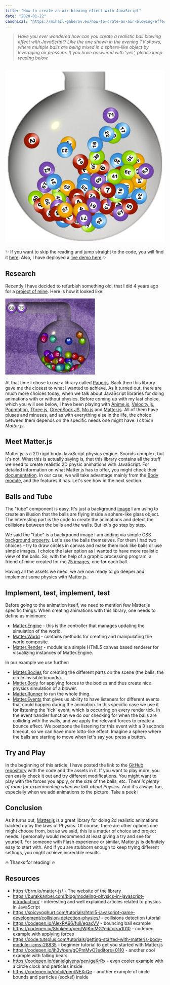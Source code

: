 ```yaml
---
title: "How to create an air blowing effect with JavaScript"
date: "2020-01-22"
canonical: "https://mihail-gaberov.eu/how-to-crate-an-air-blowing-effect-with-javscript"
---
```


>_Have you ever wondered how can you create a realistic ball blowing effect with JavaScript? Like the one shown in the evening TV shows, where multiple balls are being mixed in a sphere-like object by leveraging air pressure. If you have answered with 'yes', please keep reading below._

![Balls blower](./head-image.png)
---

✨ If you want to skip the reading and jump straight to the code, you will find it [here](https://github.com/mihailgaberov/bingo-blower). Also, I have deployed a [live demo here](https://tender-hoover-fdc559.netlify.app).✨

## Research
Recently I have decided to refurbish something old, that I did 4 years ago for a [project of mine](https://github.com/mihailgaberov/bingo/). Here is how it looked like:

![Bingo blower](./bingo-blower.png)

At that time I chose to use a library called [Paperjs](http://paperjs.org/). Back then this library gave me the closest to what I wanted to achieve. As it turned out, there are much more choices today, when we talk about JavaScript libraries for doing animations with or without physics. Before coming up with my last choice, which you will see below, I have been playing with [Anime.js](https://animejs.com/), [Velocity.js](http://velocityjs.org/), [Popmotion](https://popmotion.io/pure/), [Three.js](https://threejs.org/), [GreenSock JS](https://greensock.com/gsap/), [Mo.js](https://mojs.github.io/) and [Matter.js](https://brm.io/matter-js/). All of them have pluses and minuses, and as with everything else in the life, the choice between them depends on the specific needs one might have. _I choice Matter.js_.

## Meet Matter.js
Matter.js is a 2D rigid body JavaScript physics engine. Sounds complex, but it's not. What this is actually saying is, that this library contains all the stuff we need to create realistic 2D physic animations with JavaScript. For detailed information on what Matter.js has to offer, you might check their [documentation](https://brm.io/matter-js/docs/). In our case, we will take advantage mainly from the [Body module](https://brm.io/matter-js/docs/classes/Body.html), and the features it has. Let's see how in the next section.

## Balls and Tube
The "tube" component is easy. It's just a background [image](https://github.com/mihailgaberov/bingo-blower/blob/master/static/images/blower.png) I am using to create an illusion that the balls are flying inside a sphere-like glass object. The interesting part is the code to create the animations and detect the collisions between the balls and the walls. But let's go step by step.
 
We said the "tube" is a background image I am adding via simple CSS [background property](https://developer.mozilla.org/en-US/docs/Web/CSS/background). Let's see the balls themselves. For them I had two choices - try to draw circles in canvas and make them look like balls or use simple images. I choice the later option as I wanted to have more realistic view of the balls. So, with the help of a graphic processing program, a friend of mine created for me [75 images](https://github.com/mihailgaberov/bingo-blower/tree/master/static/images), one for each ball. 

Having all the assets we need, we are now ready to go deeper and implement some physics with Matter.js.

## Implement, test, implement, test
Before going to the animation itself, we need to mention few Matter.js specific things. When creating animations with this library, one needs to define as minimum:
- [Matter.Engine](https://brm.io/matter-js/docs/classes/Engine.html) - this is the controller that manages updating the simulation of the world.
- [Matter.World](https://brm.io/matter-js/docs/classes/World.html) - contains methods for creating and manipulating the world composite.
- [Matter.Render](https://brm.io/matter-js/docs/classes/Render.html) - module is a simple HTML5 canvas based renderer for visualizing instances of Matter.Engine.

In our example we use further: 
- [Matter.Bodies](https://brm.io/matter-js/docs/classes/Bodies.html) for creating the different parts on the scene (the balls, the circle invisible bounds).
- [Matter.Body](https://brm.io/matter-js/docs/classes/Bodies.html) for applying forces to the bodies and thus create nice physics simulation of a blower.
- [Matter.Runner](https://brm.io/matter-js/docs/classes/Runner.html) to run the whole thing.
- [Matter.Events](https://brm.io/matter-js/docs/classes/Events.html) that gives us ability to have listeners for different events that could happen during the animation. In this specific case we use it for listening the 'tick' event, which is occurring on every render tick. In the event handler function we do our checking for when the balls are colliding with the walls, and we apply the relevant forces to create a bounce effect. We postpone the listening for this event with a 3 seconds timeout, so we can have more lotto-like effect. Imagine a sphere where the balls are starting to move when let's say you press a button.

## Try and Play
In the beginning of this article, I have posted the link to the [GitHub repository](https://github.com/mihailgaberov/bingo-blower) with the code and the assets in it. If you want to play more, you can easily check it out and try different modifications. You might want to play with the forces you apply, or the size of the balls, etc. _There is plenty of room for experimenting when we talk about Physics_. And it's always fun, especially when we add animations to the picture. Take a peek i

## Conclusion
As it turns out, [Matter.js](https://brm.io/matter-js/index.html) is a great library for doing 2d realistic animations backed up by the laws of Physics. Of course, there are other options one might choose from, but as we said, this is a matter of choice and project needs. I personally would recommend at least giving a try and see for yourself. For someone with Flash experience or similar, Matter.js is definitely easy to start with. And if you are stubborn enough to keep trying different settings, you might achieve incredible results.

🔥 Thanks for reading! 🔥

## Resources
- https://brm.io/matter-js/ - The website of the library
- https://burakkanber.com/blog/modeling-physics-in-javascript-introduction/ - interesting and well explained articles related to physics in JavaScript
- https://spicyyoghurt.com/tutorials/html5-javascript-game-development/collision-detection-physics/ - collisions detection tutorial
- https://codepen.io/AlexRA96/full/egaxVV - bouncing ball example
- https://codepen.io/Shokeen/pen/WjKmMG?editors=1010 - codepen example with applying forces
- https://code.tutsplus.com/tutorials/getting-started-with-matterjs-body-module--cms-28835 - beginner tutorial to get you started with Matter.js
- https://codepen.io/jh3y/pen/gOPmMyO?editors=0110 - another cool example with falling bears
- https://codepen.io/danielgivens/pen/geKrRx - even cooler example with a circle clock and particles inside
- https://codepen.io/dotcli/pen/NEXrQe - another example of circle bounds and particles (socks!) inside
